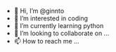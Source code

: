 - 👋 Hi, I’m @ginnto
- 👀 I’m interested in coding
- 🌱 I’m currently learning python
- 💞️ I’m looking to collaborate on ...
- 📫 How to reach me ...

<!---
ginnto/ginnto is a ✨ special ✨ repository because its `README.md` (this file) appears on your GitHub profile.
You can click the Preview link to take a look at your changes.
--->
